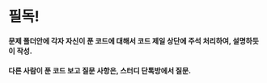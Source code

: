 # 필독!
#### 문제 폴더안에 각자 자신이 푼 코드에 대해서 코드 제일 상단에 주석 처리하여, 설명하듯이 작성.
#### 다른 사람이 푼 코드 보고 질문 사항은, 스터디 단톡방에서 질문.
